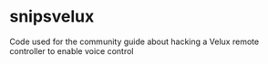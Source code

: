 # snipsvelux
Code used for the community guide about hacking a Velux remote controller to enable voice control
